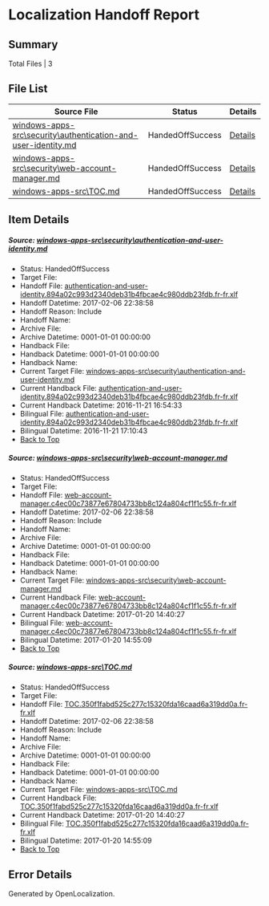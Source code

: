 # <a name='report-top'></a> Localization Handoff Report

## Summary
 Total Files | 3

## File List
 Source File | Status | Details 
 ----------- | ------ | ------- 
 [windows-apps-src\security\authentication-and-user-identity.md](https://cpubwin.visualstudio.com/windows-uwp/_git/windows-uwp/commit/19cc7292b5ece719c4286e62285163aecba74a6b?path=windows-apps-src%2Fsecurity%2Fauthentication-and-user-identity.md&_a=contents) | HandedOffSuccess | [Details](#a3d604a3a975e053ba94aa26385e377c642ff7264888)
 [windows-apps-src\security\web-account-manager.md](https://cpubwin.visualstudio.com/windows-uwp/_git/windows-uwp/commit/19cc7292b5ece719c4286e62285163aecba74a6b?path=windows-apps-src%2Fsecurity%2Fweb-account-manager.md&_a=contents) | HandedOffSuccess | [Details](#b3489e8d935767a10731a86e61d74a88779dbedc4969)
 [windows-apps-src\TOC.md](https://cpubwin.visualstudio.com/windows-uwp/_git/windows-uwp/commit/19cc7292b5ece719c4286e62285163aecba74a6b?path=windows-apps-src%2FTOC.md&_a=contents) | HandedOffSuccess | [Details](#b25d202a59bce3fc7845574ce29f0940fe312fc17805)

## Item Details
##### <a name='a3d604a3a975e053ba94aa26385e377c642ff7264888'></a> Source: [windows-apps-src\security\authentication-and-user-identity.md](https://cpubwin.visualstudio.com/windows-uwp/_git/windows-uwp/commit/19cc7292b5ece719c4286e62285163aecba74a6b?path=windows-apps-src%2Fsecurity%2Fauthentication-and-user-identity.md&_a=contents)
* Status: HandedOffSuccess
* Target File: 
* Handoff File: [authentication-and-user-identity.894a02c993d2340deb31b4fbcae4c980ddb23fdb.fr-fr.xlf](https://cpubwin.visualstudio.com/windows-uwp/_git/WDCLib.handoff/commit/f419924c1fe803f3b92c4868548c9271f5b4c5f8?path=ol-handoff%2Fcpubwin%2Fwindows-uwp.fr-fr%2Fmaster%2Fauthentication-and-user-identity.894a02c993d2340deb31b4fbcae4c980ddb23fdb.fr-fr.xlf&_a=contents)
* Handoff Datetime: 2017-02-06 22:38:58
* Handoff Reason: Include
* Handoff Name: 
* Archive File: 
* Archive Datetime: 0001-01-01 00:00:00
* Handback File: 
* Handback Datetime: 0001-01-01 00:00:00
* Handback Name: 
* Current Target File: [windows-apps-src\security\authentication-and-user-identity.md](https://cpubwin.visualstudio.com/windows-uwp/_git/windows-uwp.fr-fr/commit/b499722b387bb5bf9961078746547751e280aace?path=windows-apps-src%2Fsecurity%2Fauthentication-and-user-identity.md&_a=contents)
* Current Handback File: [authentication-and-user-identity.894a02c993d2340deb31b4fbcae4c980ddb23fdb.fr-fr.xlf](https://cpubwin.visualstudio.com/windows-uwp/_git/WDCLib.handback/commit/a2b58f321961fe8e5a80c86cd6d53f983c3d6f0e?path=ol-handback%2Fcpubwin%2Fwindows-uwp.fr-fr%2Fmaster%2Fauthentication-and-user-identity.894a02c993d2340deb31b4fbcae4c980ddb23fdb.fr-fr.xlf&_a=contents)
* Current Handback Datetime: 2016-11-21 16:54:33
* Bilingual File: [authentication-and-user-identity.894a02c993d2340deb31b4fbcae4c980ddb23fdb.fr-fr.xlf](https://cpubwin.visualstudio.com/windows-uwp/_git/WDCLib.handback/commit/a2b58f321961fe8e5a80c86cd6d53f983c3d6f0e?path=ol-handback%2Fcpubwin%2Fwindows-uwp.fr-fr%2Fmaster%2Fauthentication-and-user-identity.894a02c993d2340deb31b4fbcae4c980ddb23fdb.fr-fr.xlf&_a=contents)
* Bilingual Datetime: 2016-11-21 17:10:43
* [Back to Top](#report-top)

##### <a name='b3489e8d935767a10731a86e61d74a88779dbedc4969'></a> Source: [windows-apps-src\security\web-account-manager.md](https://cpubwin.visualstudio.com/windows-uwp/_git/windows-uwp/commit/19cc7292b5ece719c4286e62285163aecba74a6b?path=windows-apps-src%2Fsecurity%2Fweb-account-manager.md&_a=contents)
* Status: HandedOffSuccess
* Target File: 
* Handoff File: [web-account-manager.c4ec00c73877e67804733bb8c124a804cf1f1c55.fr-fr.xlf](https://cpubwin.visualstudio.com/windows-uwp/_git/WDCLib.handoff/commit/f419924c1fe803f3b92c4868548c9271f5b4c5f8?path=ol-handoff%2Fcpubwin%2Fwindows-uwp.fr-fr%2Fmaster%2Fweb-account-manager.c4ec00c73877e67804733bb8c124a804cf1f1c55.fr-fr.xlf&_a=contents)
* Handoff Datetime: 2017-02-06 22:38:58
* Handoff Reason: Include
* Handoff Name: 
* Archive File: 
* Archive Datetime: 0001-01-01 00:00:00
* Handback File: 
* Handback Datetime: 0001-01-01 00:00:00
* Handback Name: 
* Current Target File: [windows-apps-src\security\web-account-manager.md](https://cpubwin.visualstudio.com/windows-uwp/_git/windows-uwp.fr-fr/commit/f65a0178c7caffc8c106bec649216bb53dba5c89?path=windows-apps-src%2Fsecurity%2Fweb-account-manager.md&_a=contents)
* Current Handback File: [web-account-manager.c4ec00c73877e67804733bb8c124a804cf1f1c55.fr-fr.xlf](https://cpubwin.visualstudio.com/windows-uwp/_git/WDCLib.handback/commit/59c30e2a801c773453fcb7d8ede42e8a5cf80cf1?path=ol-handback%2Fcpubwin%2Fwindows-uwp.fr-fr%2Fmaster%2Fweb-account-manager.c4ec00c73877e67804733bb8c124a804cf1f1c55.fr-fr.xlf&_a=contents)
* Current Handback Datetime: 2017-01-20 14:40:27
* Bilingual File: [web-account-manager.c4ec00c73877e67804733bb8c124a804cf1f1c55.fr-fr.xlf](https://cpubwin.visualstudio.com/windows-uwp/_git/WDCLib.handback/commit/59c30e2a801c773453fcb7d8ede42e8a5cf80cf1?path=ol-handback%2Fcpubwin%2Fwindows-uwp.fr-fr%2Fmaster%2Fweb-account-manager.c4ec00c73877e67804733bb8c124a804cf1f1c55.fr-fr.xlf&_a=contents)
* Bilingual Datetime: 2017-01-20 14:55:09
* [Back to Top](#report-top)

##### <a name='b25d202a59bce3fc7845574ce29f0940fe312fc17805'></a> Source: [windows-apps-src\TOC.md](https://cpubwin.visualstudio.com/windows-uwp/_git/windows-uwp/commit/19cc7292b5ece719c4286e62285163aecba74a6b?path=windows-apps-src%2FTOC.md&_a=contents)
* Status: HandedOffSuccess
* Target File: 
* Handoff File: [TOC.350f1fabd525c277c15320fda16caad6a319dd0a.fr-fr.xlf](https://cpubwin.visualstudio.com/windows-uwp/_git/WDCLib.handoff/commit/f419924c1fe803f3b92c4868548c9271f5b4c5f8?path=ol-handoff%2Fcpubwin%2Fwindows-uwp.fr-fr%2Fmaster%2FTOC.350f1fabd525c277c15320fda16caad6a319dd0a.fr-fr.xlf&_a=contents)
* Handoff Datetime: 2017-02-06 22:38:58
* Handoff Reason: Include
* Handoff Name: 
* Archive File: 
* Archive Datetime: 0001-01-01 00:00:00
* Handback File: 
* Handback Datetime: 0001-01-01 00:00:00
* Handback Name: 
* Current Target File: [windows-apps-src\TOC.md](https://cpubwin.visualstudio.com/windows-uwp/_git/windows-uwp.fr-fr/commit/f65a0178c7caffc8c106bec649216bb53dba5c89?path=windows-apps-src%2FTOC.md&_a=contents)
* Current Handback File: [TOC.350f1fabd525c277c15320fda16caad6a319dd0a.fr-fr.xlf](https://cpubwin.visualstudio.com/windows-uwp/_git/WDCLib.handback/commit/59c30e2a801c773453fcb7d8ede42e8a5cf80cf1?path=ol-handback%2Fcpubwin%2Fwindows-uwp.fr-fr%2Fmaster%2FTOC.350f1fabd525c277c15320fda16caad6a319dd0a.fr-fr.xlf&_a=contents)
* Current Handback Datetime: 2017-01-20 14:40:27
* Bilingual File: [TOC.350f1fabd525c277c15320fda16caad6a319dd0a.fr-fr.xlf](https://cpubwin.visualstudio.com/windows-uwp/_git/WDCLib.handback/commit/59c30e2a801c773453fcb7d8ede42e8a5cf80cf1?path=ol-handback%2Fcpubwin%2Fwindows-uwp.fr-fr%2Fmaster%2FTOC.350f1fabd525c277c15320fda16caad6a319dd0a.fr-fr.xlf&_a=contents)
* Bilingual Datetime: 2017-01-20 14:55:09
* [Back to Top](#report-top)


## Error Details

Generated by OpenLocalization.
